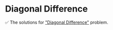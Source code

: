 # Diagonal Difference

:white_check_mark: The solutions for ["Diagonal Difference"](https://www.hackerrank.com/challenges/diagonal-difference/problem) problem.

